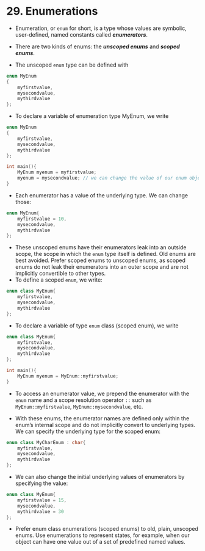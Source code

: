 # 29. Enumerations

- Enumeration, or `enum` for short, is a type whose values are symbolic, user-defined, named constants called ***enumerators***.

- There are two kinds of enums: the ***unscoped enums*** and ***scoped enums***. 

- The unscoped `enum` type can be defined with
```cpp
enum MyEnum
{
	myfirstvalue,
	mysecondvalue,
	mythirdvalue
};
```

- To declare a variable of enumeration type MyEnum, we write
```cpp
enum MyEnum
{
	myfirstvalue,
	mysecondvalue,
	mythirdvalue
};

int main(){
	MyEnum myenum = myfirstvalue;
	myenum = mysecondvalue; // we can change the value of our enum object
}
```

- Each enumerator has a value of the underlying type. We can change those:
```cpp
enum MyEnum{
	myfirstvalue = 10,
	mysecondvalue,
	mythirdvalue
};
```

- These unscoped enums have their enumerators leak into an outside scope, the scope in which the `enum` type itself is defined. Old enums are best avoided. Prefer scoped enums to unscoped enums, as scoped enums do not leak their enumerators into an outer scope and are not implicitly convertible to other types. 
- To define a scoped `enum`, we write:
```cpp
enum class MyEnum{
	myfirstvalue,
	mysecondvalue,
	mythirdvalue
};
```

- To declare a variable of type `enum` class (scoped enum), we write
```cpp
enum class MyEnum{
	myfirstvalue,
	mysecondvalue,
	mythirdvalue
};

int main(){
	MyEnum myenum = MyEnum::myfirstvalue;
}
```

- To access an enumerator value, we prepend the enumerator with the `enum` name and a scope resolution operator `::` such as `MyEnum::myfirstvalue`, `MyEnum::mysecondvalue`, etc.

- With these enums, the enumerator names are defined only within the enum’s internal scope and do not implicitly convert to underlying types. We can specify the underlying type for the scoped enum:
```cpp
enum class MyCharEnum : char{
	myfirstvalue,
	mysecondvalue,
	mythirdvalue
};
```

- We can also change the initial underlying values of enumerators by specifying the value:
```cpp
enum class MyEnum{
	myfirstvalue = 15,
	mysecondvalue,
	mythirdvalue = 30
};
```

- Prefer enum class enumerations (scoped enums) to old, plain, unscoped enums. Use enumerations to represent states, for example, when our object can have one value out of a set of predefined named values.